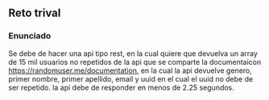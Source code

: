 ## Reto trival

### Enunciado

Se debe de hacer una api tipo rest, en la cual quiere que devuelva un array de 15 mil usuarios no repetidos de la api que se comparte la documentaicon https://randomuser.me/documentation, en la cual la api devuelve genero, primer nombre, primer apellido, email y uuid en el cual el uuid no debe de ser repetido.
la api debe de responder en menos de 2.25 segundos.